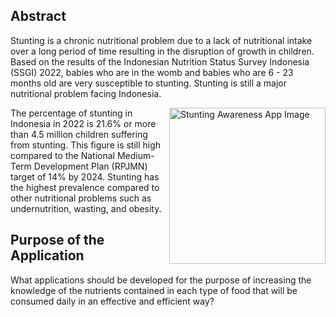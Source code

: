 ## Abstract

Stunting is a chronic nutritional problem due to a lack of nutritional intake over a long period of time resulting in the disruption of growth in children. Based on the results of the Indonesian Nutrition Status Survey Indonesia (SSGI) 2022, babies who are in the womb and babies who are 6 - 23 months old are very susceptible to stunting. Stunting is still a major nutritional problem facing Indonesia. 

<div style="float: center;">
    <img align="right" src="https://i.ibb.co/H2y0Q24/Gizi-Sight-Presentation-APKv2.png" alt="Stunting Awareness App Image" width="250" height="250">
</div>

The percentage of stunting in Indonesia in 2022 is 21.6% or more than 4.5 million children suffering from stunting. This figure is still high compared to the National Medium-Term Development Plan (RPJMN) target of 14% by 2024. Stunting has the highest prevalence compared to other nutritional problems such as undernutrition, wasting, and obesity.

## Purpose of the Application

What applications should be developed for the purpose of increasing the knowledge of the nutrients contained in each type of food that will be consumed daily in an effective and efficient way?
